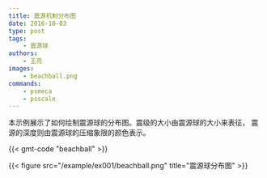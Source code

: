 ```yaml
---
title: 震源机制分布图
date: 2016-10-03
type: post
tags:
    - 震源球
authors:
    - 王亮
images:
    - beachball.png
commands:
    - psmeca
    - psscale
---
```


本示例展示了如何绘制震源球的分布图。震级的大小由震源球的大小来表征，
震源的深度则由震源球的压缩象限的颜色表示。

{{< gmt-code "beachball" >}}

{{< figure src="/example/ex001/beachball.png" title="震源球分布图" >}}
